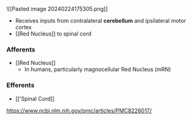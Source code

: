 ![[Pasted image 20240224175305.png]]

- Receives inputs from contralateral **cerebellum** and ipsilateral motor cortex
- [[Red Nucleus]] to spinal cord

### Afferents
- [[Red Nucleus]]
	- In humans, particularly magnocellular Red Nucleus (mRN)
### Efferents
- [['Spinal Cord]]

https://www.ncbi.nlm.nih.gov/pmc/articles/PMC8226017/